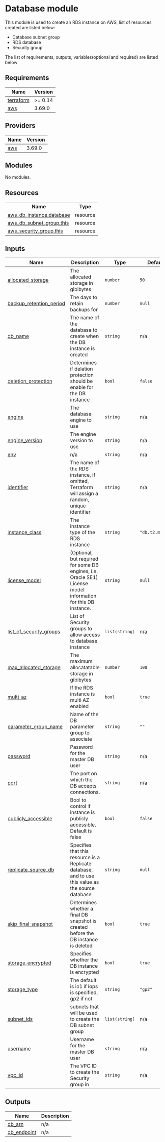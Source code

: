# Database module
This module is used to create an RDS instance on AWS, list of resources created are listed below:
- Database subnet group
- RDS database
- Security group

The list of requirements, outputs, variables(optional and required) are listed below

## Requirements

| Name | Version |
|------|---------|
| <a name="requirement_terraform"></a> [terraform](#requirement\_terraform) | >= 0.14 |
| <a name="requirement_aws"></a> [aws](#requirement\_aws) | 3.69.0 |

## Providers

| Name | Version |
|------|---------|
| <a name="provider_aws"></a> [aws](#provider\_aws) | 3.69.0 |

## Modules

No modules.

## Resources

| Name | Type |
|------|------|
| [aws_db_instance.database](https://registry.terraform.io/providers/hashicorp/aws/3.69.0/docs/resources/db_instance) | resource |
| [aws_db_subnet_group.this](https://registry.terraform.io/providers/hashicorp/aws/3.69.0/docs/resources/db_subnet_group) | resource |
| [aws_security_group.this](https://registry.terraform.io/providers/hashicorp/aws/3.69.0/docs/resources/security_group) | resource |

## Inputs

| Name | Description | Type | Default | Required |
|------|-------------|------|---------|:--------:|
| <a name="input_allocated_storage"></a> [allocated\_storage](#input\_allocated\_storage) | The allocated storage in gibibytes | `number` | `50` | no |
| <a name="input_backup_retention_period"></a> [backup\_retention\_period](#input\_backup\_retention\_period) | The days to retain backups for | `number` | `null` | no |
| <a name="input_db_name"></a> [db\_name](#input\_db\_name) | The name of the database to create when the DB instance is created | `string` | n/a | yes |
| <a name="input_deletion_protection"></a> [deletion\_protection](#input\_deletion\_protection) | Determines if deletion protection should be enable for the DB instance | `bool` | `false` | no |
| <a name="input_engine"></a> [engine](#input\_engine) | The database engine to use | `string` | n/a | yes |
| <a name="input_engine_version"></a> [engine\_version](#input\_engine\_version) | The engine version to use | `string` | n/a | yes |
| <a name="input_env"></a> [env](#input\_env) | n/a | `string` | n/a | yes |
| <a name="input_identifier"></a> [identifier](#input\_identifier) | The name of the RDS instance, if omitted, Terraform will assign a random, unique identifier | `string` | n/a | yes |
| <a name="input_instance_class"></a> [instance\_class](#input\_instance\_class) | The instance type of the RDS instance | `string` | `"db.t2.micro"` | no |
| <a name="input_license_model"></a> [license\_model](#input\_license\_model) | (Optional, but required for some DB engines, i.e. Oracle SE1) License model information for this DB instance. | `string` | `null` | no |
| <a name="input_list_of_security_groups"></a> [list\_of\_security\_groups](#input\_list\_of\_security\_groups) | List of Security groups to allow access to database instance | `list(string)` | n/a | yes |
| <a name="input_max_allocated_storage"></a> [max\_allocated\_storage](#input\_max\_allocated\_storage) | The maximum allocatatable storage in gibibytes | `number` | `100` | no |
| <a name="input_multi_az"></a> [multi\_az](#input\_multi\_az) | If the RDS instance is multi AZ enabled | `bool` | `true` | no |
| <a name="input_parameter_group_name"></a> [parameter\_group\_name](#input\_parameter\_group\_name) | Name of the DB parameter group to associate | `string` | `""` | no |
| <a name="input_password"></a> [password](#input\_password) | Password for the master DB user | `string` | n/a | yes |
| <a name="input_port"></a> [port](#input\_port) | The port on which the DB accepts connections. | `string` | n/a | yes |
| <a name="input_publicly_accessible"></a> [publicly\_accessible](#input\_publicly\_accessible) | Bool to control if instance is publicly accessible. Default is false | `bool` | `false` | no |
| <a name="input_replicate_source_db"></a> [replicate\_source\_db](#input\_replicate\_source\_db) | Specifies that this resource is a Replicate database, and to use this value as the source database | `string` | `null` | no |
| <a name="input_skip_final_snapshot"></a> [skip\_final\_snapshot](#input\_skip\_final\_snapshot) | Determines whether a final DB snapshot is created before the DB instance is deleted | `bool` | `true` | no |
| <a name="input_storage_encrypted"></a> [storage\_encrypted](#input\_storage\_encrypted) | Specifies whether the DB instance is encrypted | `bool` | `true` | no |
| <a name="input_storage_type"></a> [storage\_type](#input\_storage\_type) | The default is io1 if iops is specified, gp2 if not | `string` | `"gp2"` | no |
| <a name="input_subnet_ids"></a> [subnet\_ids](#input\_subnet\_ids) | subnets that will be used to create the DB subnet group | `list(string)` | n/a | yes |
| <a name="input_username"></a> [username](#input\_username) | Username for the master DB user | `string` | n/a | yes |
| <a name="input_vpc_id"></a> [vpc\_id](#input\_vpc\_id) | The VPC ID to create the Security group in | `string` | n/a | yes |

## Outputs

| Name | Description |
|------|-------------|
| <a name="output_db_arn"></a> [db\_arn](#output\_db\_arn) | n/a |
| <a name="output_db_endpoint"></a> [db\_endpoint](#output\_db\_endpoint) | n/a |
